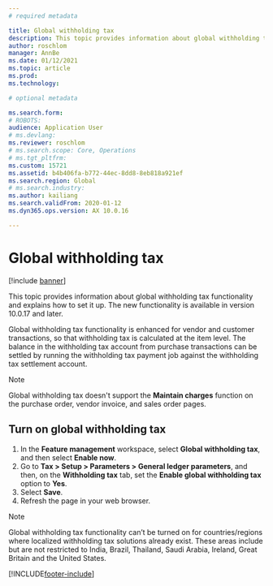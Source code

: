 ```yaml
---
# required metadata

title: Global withholding tax
description: This topic provides information about global withholding tax functionality and how to set it up. Global withholding tax functionality is enhanced for vendor and customer transactions, so that withholding tax is calculated at the item level.
author: roschlom
manager: AnnBe
ms.date: 01/12/2021
ms.topic: article
ms.prod: 
ms.technology: 

# optional metadata

ms.search.form: 
# ROBOTS: 
audience: Application User
# ms.devlang: 
ms.reviewer: roschlom
# ms.search.scope: Core, Operations
# ms.tgt_pltfrm: 
ms.custom: 15721
ms.assetid: b4b406fa-b772-44ec-8dd8-8eb818a921ef
ms.search.region: Global
# ms.search.industry: 
ms.author: kailiang
ms.search.validFrom: 2020-01-12
ms.dyn365.ops.version: AX 10.0.16

---
```


# Global withholding tax

[!include [banner](../includes/banner.md)]

This topic provides information about global withholding tax functionality and explains how to set it up. The new functionality is available in version 10.0.17 and later.

Global withholding tax functionality is enhanced for vendor and customer transactions, so that withholding tax is calculated at the item level. The balance in the withholding tax account from purchase transactions can be settled by running the withholding tax payment job against the withholding tax settlement account.

> [!NOTE]
> Global withholding tax doesn't support the **Maintain charges** function on the purchase order, vendor invoice, and sales order pages.

## Turn on global withholding tax

1. In the **Feature management** workspace, select **Global withholding tax**, and then select **Enable now**.
2. Go to **Tax \> Setup \> Parameters \> General ledger parameters**, and then, on the **Withholding tax** tab, set the **Enable global withholding tax** option to **Yes**.
3. Select **Save**.
4. Refresh the page in your web browser.

> [!NOTE]
> Global withholding tax functionality can’t be turned on for countries/regions where localized withholding tax solutions already exist. These areas include but are not restricted to India, Brazil, Thailand, Saudi Arabia, Ireland, Great Britain and the United States.


[!INCLUDE[footer-include](../../includes/footer-banner.md)]